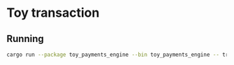 # Toy transaction

## Running

```bash
cargo run --package toy_payments_engine --bin toy_payments_engine -- transactions.csv > results.csv
```